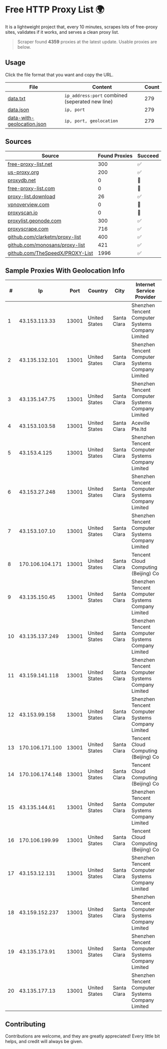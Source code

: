
# Free HTTP Proxy List 🌍

It is a lightweight project that, every 10 minutes, scrapes lots of free-proxy sites, validates if it works, and serves a clean proxy list.


> Scraper found **4359** proxies at the latest update. Usable proxies are below.

## Usage

Click the file format that you want and copy the URL.


|File|Content|Count|
|----|-------|-----|
|[data.txt](https://raw.githubusercontent.com/themiralay/Proxy-List-World/master/data.txt)|`ip_address:port` combined (seperated new line)|279|
|[data.json](https://raw.githubusercontent.com/themiralay/Proxy-List-World/master/data.json)|`ip, port`|279|
|[data-with-geolocation.json](https://raw.githubusercontent.com/themiralay/Proxy-List-World/master/data-with-geolocation.json)|`ip, port, geolocation`|279|

## Sources

|Source|Found Proxies|Succeed|
|------|-------------|-------|
|[free-proxy-list.net](https://free-proxy-list.net)|300|✅|
|[us-proxy.org](https://www.us-proxy.org)|200|✅|
|[proxydb.net](http://proxydb.net)|0|🚫|
|[free-proxy-list.com](https://free-proxy-list.com/?page=&port=&type%5B%5D=http&type%5B%5D=https&up_time=0&search=Search)|0|🚫|
|[proxy-list.download](https://www.proxy-list.download/HTTP)|26|✅|
|[vpnoverview.com](https://vpnoverview.com/privacy/anonymous-browsing/free-proxy-servers)|0|🚫|
|[proxyscan.io](https://www.proxyscan.io)|0|🚫|
|[proxylist.geonode.com](https://proxylist.geonode.com/api/proxy-list?limit=300&page=1&sort_by=lastChecked&sort_type=desc&protocols=http,https)|300|✅|
|[proxyscrape.com](https://api.proxyscrape.com/v2/?request=displayproxies&protocol=http&timeout=10000&country=all&ssl=all&anonymity=all)|716|✅|
|[github.com/clarketm/proxy-list](https://raw.githubusercontent.com/clarketm/proxy-list/master/proxy-list-raw.txt)|400|✅|
|[github.com/monosans/proxy-list](https://raw.githubusercontent.com/monosans/proxy-list/main/proxies/http.txt)|421|✅|
|[github.com/TheSpeedX/PROXY-List](https://raw.githubusercontent.com/TheSpeedX/PROXY-List/master/http.txt)|1996|✅|


## Sample Proxies With Geolocation Info

|#|Ip|Port|Country|City|Internet Service Provider|
|-|--|----|-------|----|-------------------------|
|1|43.153.113.33|13001|United States|Santa Clara|Shenzhen Tencent Computer Systems Company Limited|
|2|43.135.132.101|13001|United States|Santa Clara|Shenzhen Tencent Computer Systems Company Limited|
|3|43.135.147.75|13001|United States|Santa Clara|Shenzhen Tencent Computer Systems Company Limited|
|4|43.153.103.58|13001|United States|Santa Clara|Aceville Pte.ltd|
|5|43.153.4.125|13001|United States|Santa Clara|Shenzhen Tencent Computer Systems Company Limited|
|6|43.153.27.248|13001|United States|Santa Clara|Shenzhen Tencent Computer Systems Company Limited|
|7|43.153.107.10|13001|United States|Santa Clara|Shenzhen Tencent Computer Systems Company Limited|
|8|170.106.104.171|13001|United States|Santa Clara|Tencent Cloud Computing (Beijing) Co|
|9|43.135.150.45|13001|United States|Santa Clara|Shenzhen Tencent Computer Systems Company Limited|
|10|43.135.137.249|13001|United States|Santa Clara|Shenzhen Tencent Computer Systems Company Limited|
|11|43.159.141.118|13001|United States|Santa Clara|Shenzhen Tencent Computer Systems Company Limited|
|12|43.153.99.158|13001|United States|Santa Clara|Shenzhen Tencent Computer Systems Company Limited|
|13|170.106.171.100|13001|United States|Santa Clara|Tencent Cloud Computing (Beijing) Co|
|14|170.106.174.148|13001|United States|Santa Clara|Tencent Cloud Computing (Beijing) Co|
|15|43.135.144.61|13001|United States|Santa Clara|Shenzhen Tencent Computer Systems Company Limited|
|16|170.106.199.99|13001|United States|Santa Clara|Tencent Cloud Computing (Beijing) Co|
|17|43.153.12.131|13001|United States|Santa Clara|Shenzhen Tencent Computer Systems Company Limited|
|18|43.159.152.237|13001|United States|Santa Clara|Shenzhen Tencent Computer Systems Company Limited|
|19|43.135.173.91|13001|United States|Santa Clara|Shenzhen Tencent Computer Systems Company Limited|
|20|43.135.177.13|13001|United States|Santa Clara|Shenzhen Tencent Computer Systems Company Limited|



## Contributing

Contributions are welcome, and they are greatly appreciated! Every
little bit helps, and credit will always be given.

